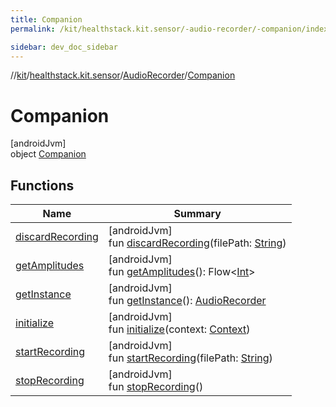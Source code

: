 ```yaml
---
title: Companion
permalink: /kit/healthstack.kit.sensor/-audio-recorder/-companion/index.html

sidebar: dev_doc_sidebar
---
```

//[kit](../../../../index.html)/[healthstack.kit.sensor](../../index.html)/[AudioRecorder](../index.html)/[Companion](index.html)



# Companion



[androidJvm]\
object [Companion](index.html)



## Functions


| Name | Summary |
|---|---|
| [discardRecording](discard-recording.html) | [androidJvm]<br>fun [discardRecording](discard-recording.html)(filePath: [String](https://kotlinlang.org/api/latest/jvm/stdlib/kotlin/-string/index.html)) |
| [getAmplitudes](get-amplitudes.html) | [androidJvm]<br>fun [getAmplitudes](get-amplitudes.html)(): Flow&lt;[Int](https://kotlinlang.org/api/latest/jvm/stdlib/kotlin/-int/index.html)&gt; |
| [getInstance](get-instance.html) | [androidJvm]<br>fun [getInstance](get-instance.html)(): [AudioRecorder](../index.html) |
| [initialize](initialize.html) | [androidJvm]<br>fun [initialize](initialize.html)(context: [Context](https://developer.android.com/reference/kotlin/android/content/Context.html)) |
| [startRecording](start-recording.html) | [androidJvm]<br>fun [startRecording](start-recording.html)(filePath: [String](https://kotlinlang.org/api/latest/jvm/stdlib/kotlin/-string/index.html)) |
| [stopRecording](stop-recording.html) | [androidJvm]<br>fun [stopRecording](stop-recording.html)() |

